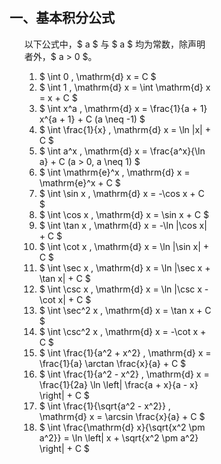 <div style="float: left; width: 64%; padding: 1%;">

## 一、基本积分公式

<ul>

以下公式中，$ a $ 与 $ a $ 均为常数，除声明者外，$ a > 0 $。

1. $ \int 0 \, \mathrm{d} x = C $
2. $ \int 1 \, \mathrm{d} x = \int \mathrm{d} x = x + C $
3. $ \int x^a \, \mathrm{d} x = \frac{1}{a + 1} x^{a + 1} + C (a \neq -1) $
4. $ \int \frac{1}{x} \, \mathrm{d} x = \ln |x| + C $
5. $ \int a^x \, \mathrm{d} x = \frac{a^x}{\ln a} + C (a > 0, a \neq 1) $
6. $ \int \mathrm{e}^x \, \mathrm{d} x = \mathrm{e}^x + C $
7. $ \int \sin x \, \mathrm{d} x = -\cos x + C $
8. $ \int \cos x \, \mathrm{d} x = \sin x + C $
9. $ \int \tan x \, \mathrm{d} x = -\ln |\cos x| + C $
10. $ \int \cot x \, \mathrm{d} x = \ln |\sin x| + C $
11. $ \int \sec x \, \mathrm{d} x = \ln |\sec x + \tan x| + C $
12. $ \int \csc x \, \mathrm{d} x = \ln |\csc x - \cot x| + C $
13. $ \int \sec^2 x \, \mathrm{d} x = \tan x + C $
14. $ \int \csc^2 x \, \mathrm{d} x = -\cot x + C $
15. $ \int \frac{1}{a^2 + x^2} \, \mathrm{d} x = \frac{1}{a} \arctan \frac{x}{a} + C $
16. $ \int \frac{1}{a^2 - x^2} \, \mathrm{d} x = \frac{1}{2a} \ln \left| \frac{a + x}{a - x} \right| + C $
17. $ \int \frac{1}{\sqrt{a^2 - x^2}} \, \mathrm{d} x = \arcsin \frac{x}{a} + C $
18. $ \int \frac{\mathrm{d} x}{\sqrt{x^2 \pm a^2}} = \ln \left| x + \sqrt{x^2 \pm a^2} \right| + C $

</ul>

</div>
<div style="float: right; width: 26%; padding: 1%;">

</div>
<div style="clear: both;"></div>
